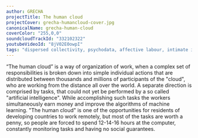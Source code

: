 ```yaml
---
author: GRECHA
projectTitle: The human cloud
projectCover: grecha-humancloud-cover.jpg
canonicalName: grecha-human-cloud
coverColor: "255,0,0"
soundcloudTrackId: "332102322"
youtubeVideoId: "8jV02E0owpI"
tags: "dispersed collectivity, psychodata, affective labour, intimate interfaces, outsourcing, extractive capitalism, quick knowledge, digital proletariat, extensions, speculative synthesis, tongue and teeth of creativity, htp, great stone, alienation, repetition"
---
```


“The human cloud” is a way of organization of work, when a complex set of responsibilities is broken down into simple individual actions that are distributed between thousands and millions of participants of the "cloud", who are working from the distance all over the world. A separate direction is comprised by tasks, that could not yet be performed by a so called "artificial intelligence". While accomplishing such tasks the workers simultaneously earn money and improve the algorithms of machine learning.
"The human cloud" is one of the opportunities for residents of developing countries to work remotely, but most of the tasks are worth a penny, so people are forced to spend 12-14-16 hours at the computer, constantly monitoring tasks and having no social guarantees.
